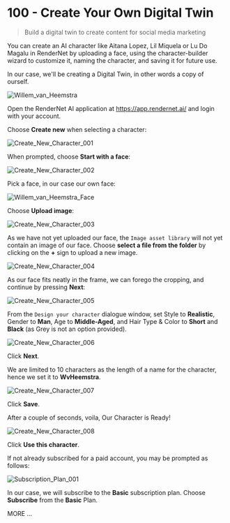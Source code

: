 # 100 - Create Your Own Digital Twin

> Build a digital twin to create content for social media marketing

You can create an AI character like Aitana Lopez, Lil Miquela or Lu Do Magalu in RenderNet by uploading a face, using the character-builder wizard to customize it, naming the character, and saving it for future use.

In our case, we'll be creating a Digital Twin, in other words a copy of ourself.

![Willem_van_Heemstra](https://github.com/user-attachments/assets/c95081cf-13c6-4691-8ae1-29c4a6c7a450)

Open the RenderNet AI application at https://app.rendernet.ai/ and login with your account.

Choose **Create new** when selecting a character:

![Create_New_Character_001](https://github.com/user-attachments/assets/98f3a6d4-fe73-4c45-80e5-55ad98fbde13)

When prompted, choose **Start with a face**:

![Create_New_Character_002](https://github.com/user-attachments/assets/dc8ced75-3014-4764-9878-b3eafe5d24ef)

Pick a face, in our case our own face:

![Willem_van_Heemstra_Face](https://github.com/user-attachments/assets/ccccdc8a-8dd4-40d0-ba93-b122e5778181)

Choose **Upload image**:

![Create_New_Character_003](https://github.com/user-attachments/assets/2b8b78dd-4d5f-4df5-b327-54be20f80099)

As we have not yet uploaded our face, the ```Image asset library``` will not yet contain an image of our face. Choose **select a file from the folder** by clicking on the **+** sign to upload a new image.

![Create_New_Character_004](https://github.com/user-attachments/assets/a1fb33db-11ea-4756-8026-b5e3aba6ea2e)

As our face fits neatly in the frame, we can forego the cropping, and continue by pressing **Next**:

![Create_New_Character_005](https://github.com/user-attachments/assets/07ce3330-bc53-4a5b-a115-c26ec2d37f4a)

From the ```Design your character``` dialogue window, set Style to **Realistic**, Gender to **Man**, Age to **Middle-Aged**, and Hair Type & Color to **Short** and **Black** (as Grey is not an option provided).

![Create_New_Character_006](https://github.com/user-attachments/assets/50c325c9-3705-4646-8c4b-6cb37a7973bd)

Click **Next**.

We are limited to 10 characters as the length of a name for the character, hence we set it to **WvHeemstra**. 

![Create_New_Character_007](https://github.com/user-attachments/assets/5de67b71-b396-42e4-98a0-0bd0f802d665)

Click **Save**.

After a couple of seconds, voila, Our Character is Ready!

![Create_New_Character_008](https://github.com/user-attachments/assets/e0718218-19f2-4015-b5a3-d435e7c158c4)

Click **Use this character**.

If not already subscribed for a paid account, you may be prompted as follows:

![Subscription_Plan_001](https://github.com/user-attachments/assets/db3c3c3c-e82f-410c-b77a-39a5d0fc7951)

In our case, we will subscribe to the **Basic** subscription plan. Choose **Subscribe** from the **Basic** Plan.



MORE ...
